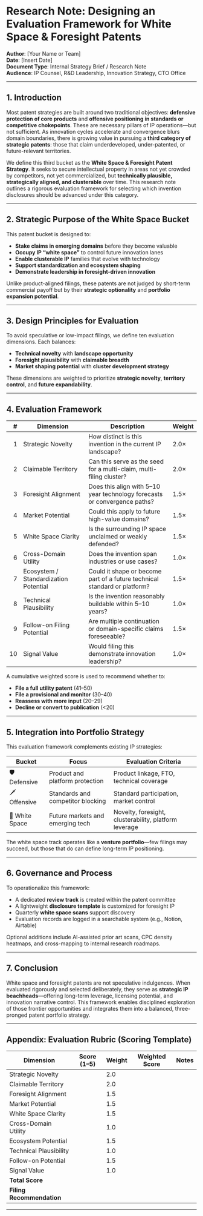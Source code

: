 # Research Note: Designing an Evaluation Framework for White Space & Foresight Patents

**Author**: [Your Name or Team]  
**Date**: [Insert Date]  
**Document Type**: Internal Strategy Brief / Research Note  
**Audience**: IP Counsel, R&D Leadership, Innovation Strategy, CTO Office

---

## 1. Introduction

Most patent strategies are built around two traditional objectives: **defensive protection of core products** and **offensive positioning in standards or competitive chokepoints**. These are necessary pillars of IP operations—but not sufficient. As innovation cycles accelerate and convergence blurs domain boundaries, there is growing value in pursuing a **third category of strategic patents**: those that claim underdeveloped, under-patented, or future-relevant territories.

We define this third bucket as the **White Space & Foresight Patent Strategy**. It seeks to secure intellectual property in areas not yet crowded by competitors, not yet commercialized, but **technically plausible, strategically aligned, and clusterable** over time. This research note outlines a rigorous evaluation framework for selecting which invention disclosures should be advanced under this category.

---

## 2. Strategic Purpose of the White Space Bucket

This patent bucket is designed to:
- **Stake claims in emerging domains** before they become valuable
- **Occupy IP “white space”** to control future innovation lanes
- **Enable clusterable IP** families that evolve with technology
- **Support standardization and ecosystem shaping**
- **Demonstrate leadership in foresight-driven innovation**

Unlike product-aligned filings, these patents are not judged by short-term commercial payoff but by their **strategic optionality** and **portfolio expansion potential**.

---

## 3. Design Principles for Evaluation

To avoid speculative or low-impact filings, we define ten evaluation dimensions. Each balances:
- **Technical novelty** with **landscape opportunity**
- **Foresight plausibility** with **claimable breadth**
- **Market shaping potential** with **cluster development strategy**

These dimensions are weighted to prioritize **strategic novelty**, **territory control**, and **future expandability**.

---

## 4. Evaluation Framework

| # | Dimension | Description | Weight |
|--:|-----------|-------------|--------|
| 1 | Strategic Novelty | How distinct is this invention in the current IP landscape? | 2.0× |
| 2 | Claimable Territory | Can this serve as the seed for a multi-claim, multi-filing cluster? | 2.0× |
| 3 | Foresight Alignment | Does this align with 5–10 year technology forecasts or convergence paths? | 1.5× |
| 4 | Market Potential | Could this apply to future high-value domains? | 1.5× |
| 5 | White Space Clarity | Is the surrounding IP space unclaimed or weakly defended? | 1.5× |
| 6 | Cross-Domain Utility | Does the invention span industries or use cases? | 1.0× |
| 7 | Ecosystem / Standardization Potential | Could it shape or become part of a future technical standard or platform? | 1.5× |
| 8 | Technical Plausibility | Is the invention reasonably buildable within 5–10 years? | 1.0× |
| 9 | Follow-on Filing Potential | Are multiple continuation or domain-specific claims foreseeable? | 1.5× |
|10| Signal Value | Would filing this demonstrate innovation leadership? | 1.0× |

A cumulative weighted score is used to recommend whether to:
- **File a full utility patent** (41–50)
- **File a provisional and monitor** (30–40)
- **Reassess with more input** (20–29)
- **Decline or convert to publication** (<20)

---

## 5. Integration into Portfolio Strategy

This evaluation framework complements existing IP strategies:

| Bucket | Focus | Evaluation Criteria |
|--------|-------|---------------------|
| 🛡️ Defensive | Product and platform protection | Product linkage, FTO, technical coverage |
| 🗡️ Offensive | Standards and competitor blocking | Standard participation, market control |
| 🚀 White Space | Future markets and emerging tech | Novelty, foresight, clusterability, platform leverage |

The white space track operates like a **venture portfolio**—few filings may succeed, but those that do can define long-term IP positioning.

---

## 6. Governance and Process

To operationalize this framework:
- A dedicated **review track** is created within the patent committee
- A lightweight **disclosure template** is customized for foresight IP
- Quarterly **white space scans** support discovery
- Evaluation records are logged in a searchable system (e.g., Notion, Airtable)

Optional additions include AI-assisted prior art scans, CPC density heatmaps, and cross-mapping to internal research roadmaps.

---

## 7. Conclusion

White space and foresight patents are not speculative indulgences. When evaluated rigorously and selected deliberately, they serve as **strategic IP beachheads**—offering long-term leverage, licensing potential, and innovation narrative control. This framework enables disciplined exploration of those frontier opportunities and integrates them into a balanced, three-pronged patent portfolio strategy.

---

## Appendix: Evaluation Rubric (Scoring Template)

| Dimension | Score (1–5) | Weight | Weighted Score | Notes |
|-----------|-------------|--------|----------------|-------|
| Strategic Novelty |             | 2.0 |                |       |
| Claimable Territory |             | 2.0 |                |       |
| Foresight Alignment |             | 1.5 |                |       |
| Market Potential |             | 1.5 |                |       |
| White Space Clarity |             | 1.5 |                |       |
| Cross-Domain Utility |             | 1.0 |                |       |
| Ecosystem Potential |             | 1.5 |                |       |
| Technical Plausibility |             | 1.0 |                |       |
| Follow-on Potential |             | 1.5 |                |       |
| Signal Value |             | 1.0 |                |       |
| **Total Score** |             |      |                |       |
| **Filing Recommendation** |             |      |                |       |

---

